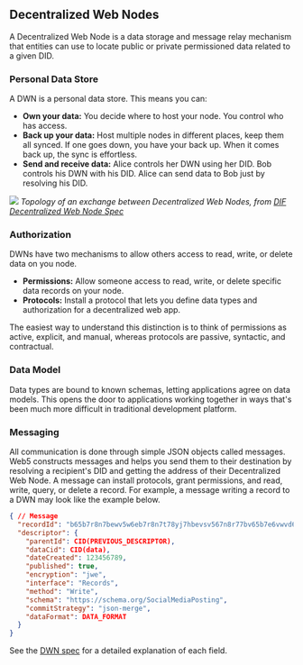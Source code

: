 ## Decentralized Web Nodes 

A Decentralized Web Node is a data storage and message relay mechanism that entities can use to locate public or private permissioned data related to a given DID.

### Personal Data Store
A DWN is a personal data store. This means you can:
- **Own your data:** You decide where to host your node. You control who has access.
- **Back up your data:** Host multiple nodes in different places, keep them all synced. If one goes down, you have your back up. When it comes back up, the sync is effortless.
- **Send and receive data:** Alice controls her DWN using her DID. Bob controls his DWN with his DID. Alice can send data to Bob just by resolving his DID.

![](https://i.imgur.com/YeOneps.png)
*Topology of an exchange between Decentralized Web Nodes, from [DIF Decentralized Web Node Spec](https://identity.foundation/decentralized-web-node/spec/#topology)*

### Authorization
DWNs have two mechanisms to allow others access to read, write, or delete data on you node.
- **Permissions:** Allow someone access to read, write, or delete specific data records on your node.
- **Protocols:** Install a protocol that lets you define data types and authorization for a decentralized web app.

The easiest way to understand this distinction is to think of permissions as active, explicit, and manual, whereas protocols are passive, syntactic, and contractual.

### Data Model
Data types are bound to known schemas, letting applications agree on data models. This opens the door to applications working together in ways that's been much more difficult in traditional development platform.

### Messaging
All communication is done through simple JSON objects called messages. Web5 constructs messages and helps you send them to their destination by resolving a recipient's DID and getting the address of their Decentralized Web Node. A message can install protocols, grant permissions, and read, write, query, or delete a record. For example, a message writing a record to a DWN may look like the example below.

```json 
{ // Message
  "recordId": "b65b7r8n7bewv5w6eb7r8n7t78yj7hbevsv567n8r77bv65b7e6vwvd67b6",
  "descriptor": {
    "parentId": CID(PREVIOUS_DESCRIPTOR),
    "dataCid": CID(data),
    "dateCreated": 123456789,
    "published": true,
    "encryption": "jwe",
    "interface": "Records",
    "method": "Write",
    "schema": "https://schema.org/SocialMediaPosting",
    "commitStrategy": "json-merge",
    "dataFormat": DATA_FORMAT
  }
}
```

See the [DWN spec](https://identity.foundation/decentralized-web-node/spec/#messages) for a detailed explanation of each field.